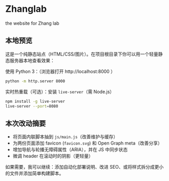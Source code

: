 # Zhanglab
the website for Zhang lab

## 本地预览
这是一个纯静态站点（HTML/CSS/图片）。在项目根目录下你可以用一个轻量静态服务器本地查看效果：

使用 Python 3：（浏览器打开 http://localhost:8000 ）

```bash
python -m http.server 8000
```

实时热重载（可选）：安装 `live-server`（需 Node.js）

```bash
npm install -g live-server
live-server --port=8080
```

## 本次改动摘要
- 将页面内联脚本抽到 `js/main.js`（改善维护与缓存）
- 为两份页面添加 favicon (`favicon.svg`) 和 Open Graph meta（改善分享）
- 增加导航与轮播无障碍属性（ARIA），并在 JS 中同步状态
- 微调 header 在滚动时的阴影（更轻量）

如果需要，我可以继续：添加自动化部署说明、改进 SEO、或将样式拆分成更小的文件并添加简单构建脚本。
